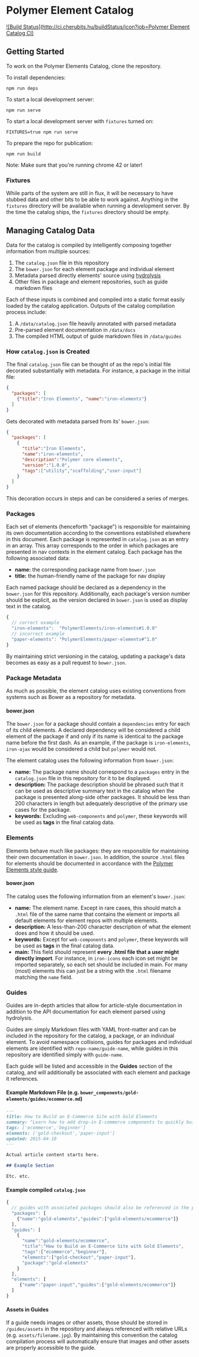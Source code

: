 # Polymer Element Catalog

[![Build Status](http://ci.cherubits.hu/buildStatus/icon?job=Polymer Element Catalog CI)](http://ci.cherubits.hu/job/Polymer%20Element%20Catalog%20CI/)

## Getting Started

To work on the Polymer Elements Catalog, clone the repository.

To install dependencies:

    npm run deps
    
To start a local development server:

    npm run serve
    
To start a local development server with `fixtures` turned on:

    FIXTURES=true npm run serve
    
To prepare the repo for publication:

    npm run build
    
Note: Make sure that you're running chrome 42 or later!
    
### Fixtures

While parts of the system are still in flux, it will be necessary to have stubbed
data and other bits to be able to work against. Anything in the `fixtures`
directory will be available when running a development server. By the time
the catalog ships, the `fixtures` directory should be empty.

## Managing Catalog Data

Data for the catalog is compiled by intelligently composing together information
from multiple sources:

1. The `catalog.json` file in this repository
2. The `bower.json` for each element package and individual element
3. Metadata parsed directly elements' source using [hydrolysis](https://github.com/PolymerLabs/hydrolysis)
4. Other files in package and element repositories, such as guide markdown files

Each of these inputs is combined and compiled into a static format easily loaded
by the catalog application. Outputs of the catalog compilation process include:

1. A `/data/catalog.json` file heavily annotated with parsed metadata
2. Pre-parsed element documentation in `/data/docs`
3. The compiled HTML output of guide markdown files in `/data/guides`

### How `catalog.json` is Created

The final `catalog.json` file can be thought of as the repo's initial file
decorated substantially with metadata. For instance, a package in the initial
file:

```json
{
  "packages": [
    {"title":"Iron Elements", "name":"iron-elements"}
  ]
}
```

Gets decorated with metadata parsed from its' `bower.json`:

```json
{
  "packages": [
    {
      "title":"Iron Elements",
      "name":"iron-elements",
      "description":"Polymer core elements",
      "version":"1.0.0",
      "tags":["utility","scaffolding","user-input"]
    }
  ]
}
```

This decoration occurs in steps and can be considered a series of merges.

### Packages

Each set of elements (henceforth "package") is responsible for maintaining its
own documentation according to the conventions established elsewhere in this
document. Each package is represented in `catalog.json` as an entry in an array.
This array corresponds to the order in which packages are presented in nav
contexts in the element catalog. Each package has the following associated data:

* **name:** the corresponding package name from `bower.json`
* **title:** the human-friendly name of the package for nav display

Each named package should be declared as a dependency in the `bower.json` for
this repository. Additionally, each package's version number should be explicit,
as the version declared in `bower.json` is used as display text in the catalog.

```js
{
  // correct example
  "iron-elements":  "PolymerElements/iron-elements#1.0.0"
  // incorrect example
  "paper-elements": "PolymerElements/paper-elements#^1.0"
}
```

By maintaining strict versioning in the catalog, updating a package's data
becomes as easy as a pull request to `bower.json`.

### Package Metadata

As much as possible, the element catalog uses existing conventions from systems
such as Bower as a repository for metadata.

#### bower.json

The `bower.json` for a package should contain a `dependencies` entry for each of
its child elements. A declared dependency will be considered a child element of
the package if and only if its name is identical to the package name before the
first dash. As an example, if the package is `iron-elements`, `iron-ajax` would
be considered a child but `polymer` would not.

The element catalog uses the following information from `bower.json`:

* **name:** The package name should correspond to a `packages` entry in the
  `catalog.json` file in this repository for it to be displayed.
* **description:** The package description should be phrased such that it can
  be used as descriptive summary text in the catalog when the package is
  presented along-side other packages. It should be less than 200 characters
  in length but adequately descriptive of the primary use cases for the package.
* **keywords:** Excluding `web-components` and `polymer`, these keywords will be
  used as **tags** in the final catalog data.

### Elements

Elements behave much like packages: they are responsible for maintaining their
own documentation in `bower.json`. In addition, the source `.html` files for
elements should be documented in accordance with the [Polymer Elements style guide](http://polymerelements.github.io/style-guide/).

#### bower.json

The catalog uses the following information from an element's `bower.json`:

* **name:** The element name. Except in rare cases, this should match a `.html`
  file of the same name that contains the element or imports all default elements
  for element repos with multiple elements.
* **description:** A less-than-200 character description of what the element
  does and how it should be used.
* **keywords:** Except for `web-components` and `polymer`, these keywords will
  be used as **tags** in the final catalog data.
* **main:** This field should represent **every .html file that a user might
  directly import**. For instance, in `iron-icons` each icon set might be imported
  separately, so each set should be included in main. For many (most) elements
  this can just be a string with the `.html` filename matching the `name` field.

### Guides

Guides are in-depth articles that allow for article-style documentation in
addition to the API documentation for each element parsed using hydrolysis.

Guides are simply Markdown files with YAML front-matter and can be included
in the repository for the catalog, a package, or an individual element. To
avoid namespace collisions, guides for packages and individual elements are
identified with `repo-name/guide-name`, while guides in this repository are
identified simply with `guide-name`.

Each guide will be listed and accessible in the **Guides** section of the
catalog, and will additionally be associated with each element and package
it references.

#### Example Markdown File (e.g. `bower_components/gold-elements/guides/ecommerce.md`)

```markdown
---
title: How to Build an E-Commerce Site with Gold Elements
summary: "Learn how to add drop-in E-commerce components to quickly build a web presence for your business."
tags: ['ecommerce','beginner']
elements: ['gold-checkout','paper-input']
updated: 2015-04-10
---

Actual article content starts here.

## Example Section

Etc. etc.
```

#### Example compiled `catalog.json`

```js
{
  // guides with associated packages should also be referenced in the package metadata
  "packages": [
    {"name":"gold-elements","guides":["gold-elements/ecommerce"]}
  ],
  "guides": [
    {
      "name":"gold-elements/ecommerce",
      "title":"How to Build an E-Commerce Site with Gold Elements",
      "tags":["ecommerce","beginner"],
      "elements":["gold-checkout","paper-input"],
      "package":"gold-elements"
    }
  ],
  "elements": [
     {"name":"paper-input","guides":["gold-elements/ecommerce"]}
  ]
}
```

#### Assets in Guides

If a guide needs images or other assets, those should be stored in `/guides/assets`
in the repository and always referenced with relative URLs (e.g. `assets/filename.jpg`).
By maintaining this convention the catalog compilation process will automatically
ensure that images and other assets are properly accessible to the guide.
